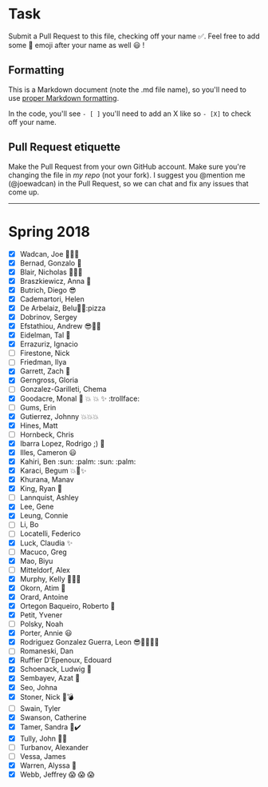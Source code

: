 # Task
Submit a Pull Request to this file, checking off your name :white_check_mark:. Feel free to add some :rocket: emoji after your name as well :smiley: ! 

## Formatting
This is a Markdown document (note the .md file name), so you'll need to use [proper Markdown formatting](https://help.github.com/articles/basic-writing-and-formatting-syntax/#task-lists). 

In the code, you'll see `- [ ]` you'll need to add an X like so `- [X]` to check off your name.

## Pull Request etiquette
Make the Pull Request from your own GitHub account. Make sure you're changing the file in _my repo_ (not your fork). I suggest you @mention me (@joewadcan) in the Pull Request, so we can chat and fix any issues that come up. 


------------

# Spring 2018

- [X] Wadcan, Joe :rocket::rocket::rocket: 
- [X] Bernad, Gonzalo :rocket:
- [X] Blair, Nicholas :rocket::sunglasses::rocket:
- [X] Braszkiewicz, Anna :pizza:
- [X] Butrich, Diego :sunglasses:
- [X] Cademartori, Helen
- [X] De Arbelaiz, Belu:rocket::rocket::pizza
- [X] Dobrinov, Sergey
- [X] Efstathiou, Andrew :sunglasses::hankey::pizza:
- [X] Eidelman, Tal :pineapple:
- [X] Errazuriz, Ignacio
- [ ] Firestone, Nick
- [ ] Friedman, Ilya
- [X] Garrett, Zach :hankey:
- [X] Gerngross, Gloria
- [ ] Gonzalez-Garilleti, Chema
- [X] Goodacre, Monal :poop: :collision: :boom: :sparkles: :trollface:
- [ ] Gums, Erin
- [X] Gutierrez, Johnny :boom::boom::boom:
- [X] Hines, Matt
- [ ] Hornbeck, Chris
- [X] Ibarra Lopez, Rodrigo ;) :rocket:
- [X] Illes, Cameron :smiley:
- [X] Kahiri, Ben :sun: :palm: :sun: :palm:
- [X] Karaci, Begum :boom::rocket::sparkles: 
- [x] Khurana, Manav
- [X] King, Ryan :rocket:
- [ ] Lannquist, Ashley
- [X] Lee, Gene
- [X] Leung, Connie
- [ ] Li, Bo
- [ ] Locatelli, Federico
- [X] Luck, Claudia :sparkles:
- [ ] Macuco, Greg
- [X] Mao, Biyu
- [ ] Mitteldorf, Alex
- [X] Murphy, Kelly :rocket::champagne::rocket:
- [X] Okorn, Atim :rocket:
- [X] Orard, Antoine
- [X] Ortegon Baqueiro, Roberto :rocket:
- [X] Petit, Yvener
- [ ] Polsky, Noah
- [X] Porter, Annie :smiley:
- [X] Rodriguez Gonzalez Guerra, Leon :sunglasses::hankey::pizza::rocket::rocket: 
- [ ] Romaneski, Dan
- [X] Ruffier D'Epenoux, Edouard
- [X] Schoenack, Ludwig :rocket:
- [X] Sembayev, Azat :rocket:
- [X] Seo, Johna
- [X] Stoner, Nick :sparkler::bomb:
- [ ] Swain, Tyler
- [X] Swanson, Catherine
- [X] Tamer, Sandra :raising_hand::heavy_check_mark:
- [X] Tully, John :rocket::rocket:
- [ ] Turbanov, Alexander
- [ ] Vessa, James
- [X] Warren, Alyssa :rocket:
- [X] Webb, Jeffrey :scream: :scream: :scream:
